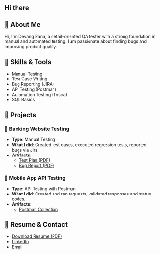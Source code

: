 ## Hi there 

## 👋 About Me
Hi, I'm Devang Rana, a detail-oriented QA tester with a strong foundation in manual and automated testing. I am passionate about finding bugs and improving product quality.

## 🧪 Skills & Tools
- Manual Testing
- Test Case Writing
- Bug Reporting (JIRA)
- API Testing (Postman)
- Automation Testing (Tosca)
- SQL Basics

## 🧠 Projects

### 🛒 Banking Website Testing
- **Type**: Manual Testing
- **What I did**: Created test cases, executed regression tests, reported bugs via Jira.
- **Artifacts**:
  - [Test Plan (PDF)](link)
  - [Bug Report (PDF)](link)

### 📱 Mobile App API Testing
- **Type**: API Testing with Postman
- **What I did**: Created and ran requests, validated responses and status codes.
- **Artifacts**:
  - [Postman Collection](link)

## 📄 Resume & Contact
- [Download Resume (PDF)](link)
- [LinkedIn](linkedin.com/in/devang-rana-5a06a632b)
- [Email](devangsrana@gmail.com)

